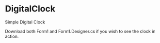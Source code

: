 # DigitalClock
Simple Digital Clock


Download both Form1 and Form1.Designer.cs if you wish to see the clock in action.
